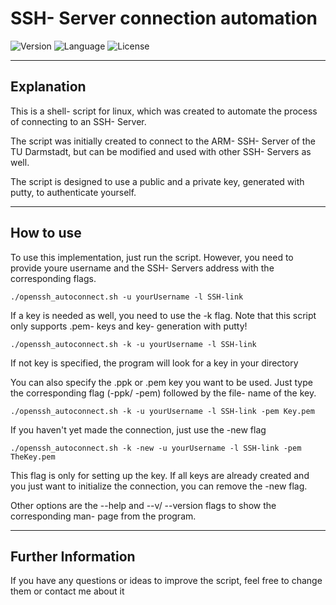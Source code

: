 # SSH- Server connection automation

![Version](https://img.shields.io/badge/Version-2.0.0-black?style=for-the-badge)
![Language](https://img.shields.io/badge/Shell_Script_(Bash)-black?style=for-the-badge&logo=gnu-bash&logoColor=white)
![License](https://img.shields.io/badge/License-MIT-black?style=for-the-badge)

---

## Explanation

This is a shell- script for linux, which was created to automate the process of connecting to an SSH- Server.

The script was initially created to connect to the ARM- SSH- Server of the TU Darmstadt, but can be modified and used with other SSH- Servers as well.

The script is designed to use a public and a private key, generated with putty, to authenticate yourself. 

---

## How to use

To use this implementation, just run the script. However, you need to provide youre username and the SSH- Servers address with the corresponding flags. 

```shell
./openssh_autoconnect.sh -u yourUsername -l SSH-link
```

If a key is needed as well, you need to use the -k flag.
Note that this script only supports .pem- keys and key- generation with putty!

```shell
./openssh_autoconnect.sh -k -u yourUsername -l SSH-link
```
If not key is specified, the program will look for a key in your directory

You can also specify the .ppk or .pem key you want to be used. Just type the corresponding flag (-ppk/ -pem) followed by the file- name of the key.

```shell
./openssh_autoconnect.sh -k -u yourUsername -l SSH-link -pem Key.pem
```

If you haven't yet made the connection, just use the -new flag

```shell
./openssh_autoconnect.sh -k -new -u yourUsername -l SSH-link -pem TheKey.pem
```

This flag is only for setting up the key. If all keys are already created and you just want to initialize the connection, you can remove the -new flag.

Other options are the --help and --v/ --version flags to show the corresponding man- page from the program.

---

## Further Information

If you have any questions or ideas to improve the script, feel free to change them or contact me about it
